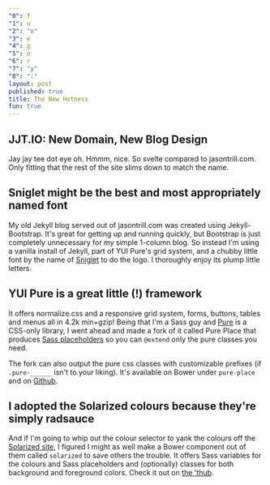 ```yaml
---
"0": f
"1": u
"2": "n"
"3": e
"4": g
"5": o
"6": r
"7": "y"
"8": ":"
layout: post
published: true
title: The New Hotness
fun: true
---
```


## JJT.IO: New Domain, New Blog Design

Jay jay tee dot eye oh. Hmmm, nice. So svelte compared to jasontrill.com. Only
fitting that the rest of the site slims down to match the name.

## Sniglet might be the best and most appropriately named font
My old Jekyll blog served out of jasontrill.com was created using 
Jekyll-Bootstrap. It's great for getting up and running quickly, but Bootstrap
is just completely unnecessary for my simple 1-column blog. So instead I'm using 
a vanilla install of Jekyll, part of YUI Pure's grid system,
and a chubby little font by the name of [Sniglet](http://www.google.com/fonts/specimen/Sniglet)
to do the logo. I thoroughly enjoy its plump little letters.

## YUI Pure is a great little (!) framework
It offers normalize.css and a responsive grid system, forms, buttons, tables and menus all in 4.2k min+gzip! Being that I'm a Sass guy and [Pure](http://purecss.io) is a CSS-only library, I went ahead and made a fork of it called Pure Place that produces [Sass placeholders](http://ianstormtaylor.com/oocss-plus-sass-is-the-best-way-to-css/)
so you can `@extend` only the pure classes you need.

The fork can also output the pure css classes with customizable
prefixes (if `.pure-______` isn't to your liking). It's available on Bower under `pure-place` and on
[Github](https://github.com/jjt/pure-place). 

## I adopted the Solarized colours because they're simply radsauce
And if I'm going to whip out the colour selector to yank the colours off the [Solarized site](http://ethanschoonover.com/solarized "The New Hotness"), I figured  I might as well make a Bower component out of them called `solarized` to save others the trouble. It offers Sass variables for the colours and Sass placeholders and (optionally) classes for both
background and foreground colors. Check it out on
[the 'thub](https://github.com/jjt/bower-solarized).
